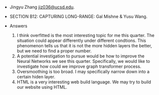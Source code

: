 - Jingyu Zhang   jiz036@ucsd.edu.
   
- SECTION B12: CAPTURING LONG-RANGE: Gal Mishne & Yusu Wang.
   
- Answers
    1. I think overfitted is the most interesting topic for me this quarter. The situation could appear differently under different condtions. This phenomenon tells us that it is not the more hidden layers the better, but we need to find a proper number.
    2. A potential investigation to pursue would be how to improve the Neural Networks we see this quarter. Specifically, we would like to investigate how could we improve graph transformer process.
    3. Oversmoothing is too broad. I may specifically narrow down into a certain hiden layer.
    4. HTML is a very interesting web build language. We may try to build our website using HTML.
